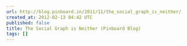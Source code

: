 ```yaml
---
url: http://blog.pinboard.in/2011/11/the_social_graph_is_neither/
created_at: 2012-02-13 04:42 UTC
published: false
title: The Social Graph is Neither (Pinboard Blog)
tags: []
---
```



